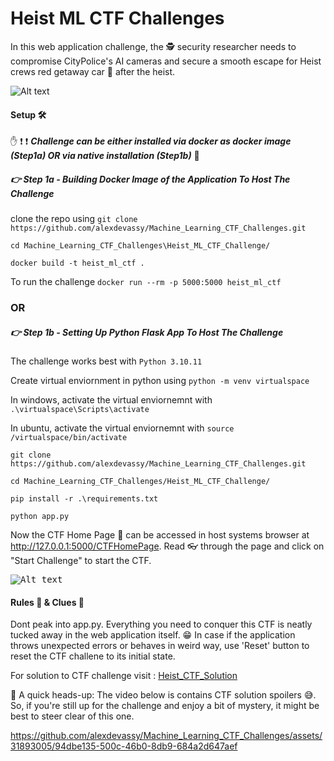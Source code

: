 # Heist ML CTF Challenges

In this web application challenge, the :detective: security researcher needs to compromise CityPolice's AI cameras and secure a smooth escape for Heist crews red getaway car :red_car: after the heist. 

![Alt text](Images/Banner.PNG?raw=true "Banner")

#### Setup :hammer_and_wrench:

:hand: :exclamation: :exclamation: ***Challenge can be either installed via docker as docker image (Step1a) OR via native installation (Step1b)*** :no_entry_sign:

##### :point_right: Step 1a - Building Docker Image of the Application To Host The Challenge

clone the repo using `git clone https://github.com/alexdevassy/Machine_Learning_CTF_Challenges.git`

`cd Machine_Learning_CTF_Challenges\Heist_ML_CTF_Challenge/`

`docker build -t heist_ml_ctf .`

To run the challenge `docker run --rm -p 5000:5000 heist_ml_ctf`

### OR

##### :point_right: Step 1b - Setting Up Python Flask App To Host The Challenge

The challenge works best with `Python 3.10.11`

Create virtual enviornment in python using `python -m venv virtualspace`

In windows, activate the virtual enviornemnt with `.\virtualspace\Scripts\activate`

In ubuntu, activate the virtual enviornemnt with `source /virtualspace/bin/activate`

`git clone https://github.com/alexdevassy/Machine_Learning_CTF_Challenges.git`

`cd Machine_Learning_CTF_Challenges/Heist_ML_CTF_Challenge/`

`pip install -r .\requirements.txt` 

`python app.py`

Now the CTF Home Page :house_with_garden: can be accessed in host systems browser at http://127.0.0.1:5000/CTFHomePage. Read :eyeglasses: through the page and click on "Start Challenge" to start the CTF.

<kbd>![Alt text](Images/CTFHomePage.PNG?raw=true "Web_app")</kbd>


#### Rules :triangular_ruler: & Clues :monocle_face:
Dont peak into app.py. Everything you need to conquer this CTF is neatly tucked away in the web application itself. :grin: In case if the application throws unexpected errors or behaves in weird way, use 'Reset' button to reset the CTF challene to its initial state. 

For solution to CTF challenge visit : [Heist_CTF_Solution](Solution/)

:no_entry_sign: A quick heads-up: The video below is contains CTF solution spoilers :sweat_smile:. So, if you're still up for the challenge and enjoy a bit of mystery, it might be best to steer clear of this one.  



https://github.com/alexdevassy/Machine_Learning_CTF_Challenges/assets/31893005/94dbe135-500c-46b0-8db9-684a2d647aef



